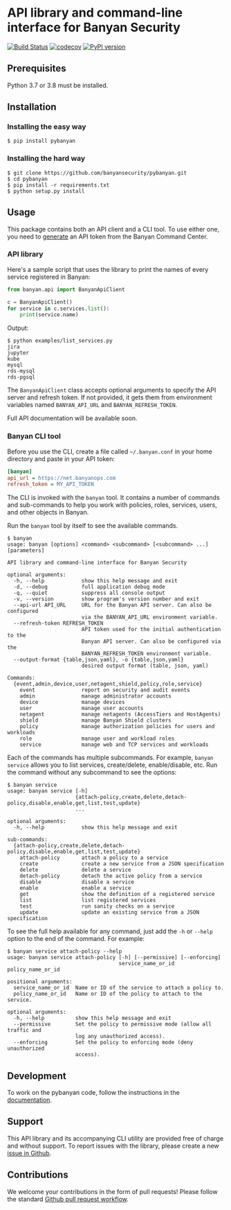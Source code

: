 # API library and command-line interface for Banyan Security
[![Build Status](https://travis-ci.org/banyansecurity/pybanyan.svg?branch=master)](https://travis-ci.org/banyansecurity/pybanyan)
[![codecov](https://codecov.io/gh/banyansecurity/pybanyan/branch/master/graph/badge.svg)](https://codecov.io/gh/banyansecurity/pybanyan)
[![PyPI version](https://badge.fury.io/py/pybanyan.svg)](https://badge.fury.io/py/pybanyan)


## Prerequisites
Python 3.7 or 3.8 must be installed.

## Installation 
### Installing the easy way

```console
$ pip install pybanyan
```

### Installing the hard way

```console
$ git clone https://github.com/banyansecurity/pybanyan.git
$ cd pybanyan
$ pip install -r requirements.txt
$ python setup.py install
```

## Usage

This package contains both an API client and a CLI tool.
To use either one, you need to [generate] an API token from the Banyan Command Center.

### API library

Here's a sample script that uses the library to print the names of every service registered in Banyan:

```python
from banyan.api import BanyanApiClient

c = BanyanApiClient()
for service in c.services.list():
    print(service.name)
```

Output:
```console
$ python examples/list_services.py
jira
jupyter
kube
mysql
rds-mysql
rds-pgsql
```

The `BanyanApiClient` class accepts optional arguments to specify the API server and refresh token. If not provided, 
it gets them from environment variables named `BANYAN_API_URL` and `BANYAN_REFRESH_TOKEN`.

Full API documentation will be available soon.

### Banyan CLI tool

Before you use the CLI, create a file called `~/.banyan.conf` in your home directory and paste in your API token:

```ini
[banyan]
api_url = https://net.banyanops.com
refresh_token = MY_API_TOKEN
```

The CLI is invoked with the `banyan` tool. It contains a number of commands and sub-commands to help you work
with policies, roles, services, users, and other objects in Banyan. 

Run the `banyan` tool by itself to see the available commands.

```console
$ banyan
usage: banyan [options] <command> <subcommand> [<subcommand> ...] [parameters]

API library and command-line interface for Banyan Security

optional arguments:
  -h, --help            show this help message and exit
  -d, --debug           full application debug mode
  -q, --quiet           suppress all console output
  -v, --version         show program's version number and exit
  --api-url API_URL     URL for the Banyan API server. Can also be configured
                        via the BANYAN_API_URL environment variable.
  --refresh-token REFRESH_TOKEN
                        API token used for the initial authentication to the
                        Banyan API server. Can also be configured via the
                        BANYAN_REFRESH_TOKEN environment variable.
  --output-format {table,json,yaml}, -o {table,json,yaml}
                        desired output format (table, json, yaml)

Commands:
  {event,admin,device,user,netagent,shield,policy,role,service}
    event               report on security and audit events
    admin               manage administrator accounts
    device              manage devices
    user                manage user accounts
    netagent            manage netagents (AccessTiers and HostAgents)
    shield              manage Banyan Shield clusters
    policy              manage authorization policies for users and workloads
    role                manage user and workload roles
    service             manage web and TCP services and workloads
```

Each of the commands has multiple subcommands. For example, `banyan service` allows you to list services, 
create/delete, enable/disable, etc. Run the command without any subcommand to see the options:

```console
$ banyan service
usage: banyan service [-h]
                      {attach-policy,create,delete,detach-policy,disable,enable,get,list,test,update}
                      ...

optional arguments:
  -h, --help            show this help message and exit

sub-commands:
  {attach-policy,create,delete,detach-policy,disable,enable,get,list,test,update}
    attach-policy       attach a policy to a service
    create              create a new service from a JSON specification
    delete              delete a service
    detach-policy       detach the active policy from a service
    disable             disable a service
    enable              enable a service
    get                 show the definition of a registered service
    list                list registered services
    test                run sanity checks on a service
    update              update an existing service from a JSON specification
```

To see the full help available for any command, just add the `-h` or `--help` option to the end of the command. 
For example:

```console
$ banyan service attach-policy --help
usage: banyan service attach-policy [-h] [--permissive] [--enforcing]
                                    service_name_or_id policy_name_or_id

positional arguments:
  service_name_or_id  Name or ID of the service to attach a policy to.
  policy_name_or_id   Name or ID of the policy to attach to the service.

optional arguments:
  -h, --help          show this help message and exit
  --permissive        Set the policy to permissive mode (allow all traffic and
                      log any unauthorized access).
  --enforcing         Set the policy to enforcing mode (deny unauthorized
                      access).
```

## Development

To work on the pybanyan code, follow the instructions in the [documentation][devel]. 

## Support

This API library and its accompanying CLI utility are provided free of charge and without support. To report 
issues with the library, please create a new [issue in Github][github-issue].

## Contributions

We welcome your contributions in the form of pull requests! Please follow the standard [Github pull request 
workflow][github-pr].

[generate]: https://net.banyanops.com/app/myprofile
[github-pr]: https://gist.github.com/Chaser324/ce0505fbed06b947d962
[github-issue]: https://github.com/banyansecurity/pybanyan/issues/new
[devel]: https://pybanyan.readthedocs.io/development.html